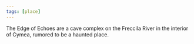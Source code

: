 ```yaml
---
tags: [place]
---
```


The Edge of Echoes are a cave complex on the Freccila River in the interior of Cymea, rumored to be a haunted place.
